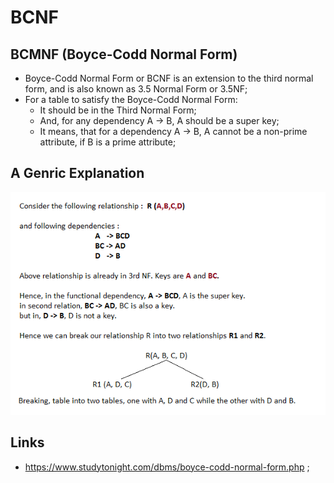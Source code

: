 # BCNF

## BCMNF (Boyce-Codd Normal Form)

- Boyce-Codd Normal Form or BCNF is an extension to the third normal form, and is also known as 3.5 Normal Form or 3.5NF;
- For a table to satisfy the Boyce-Codd Normal Form:
  - It should be in the Third Normal Form;
  - And, for any dependency A → B, A should be a super key;
  - It means, that for a dependency A → B, A cannot be a non-prime attribute, if B is a prime attribute;

## A Genric Explanation

![BCNF Explanation](https://github.com/JoaoGuimaraes22/2020-Todo/blob/master/Images/Backend/Initial%20Learning/Databases/1.%20Database%20Concepts/5.8.bcnf-min.png)

## Links

- <https://www.studytonight.com/dbms/boyce-codd-normal-form.php> ;
